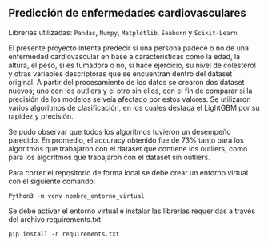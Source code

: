 ## Predicción de enfermedades cardiovasculares

Librerías utilizadas: `Pandas`, `Numpy`, `Matplotlib`, `Seaborn` y `Scikit-Learn`

El presente proyecto intenta predecir si una persona padece o no de una enfermedad cardiovascular en base a características como la edad, la altura, el peso, si es fumadora o no, si hace ejercicio, su nivel de colesterol y otras variables descriptoras que se encuentran dentro del dataset original. A partir del procesamiento de los datos se crearon dos dataset nuevos; uno con los outliers y el otro sin ellos, con el fin de comparar si la precisión de los modelos se veía afectado por estos valores. Se utilizaron varios algoritmos de clasificación, en los cuales destaca el LightGBM por su rapidez y precisión.

Se pudo observar que todos los algoritmos tuvieron un desempeño parecido. En promedio, el accuracy obtenido fue de 73% tanto para los algoritmos que trabajaron con el dataset que contiene los outliers, como para los algoritmos que trabajaron con el dataset sin outliers.

Para correr el repositorio de forma local se debe crear un entorno virtual con el siguiente comando:

    Python3 -m venv nombre_entorno_virtual

Se debe activar el entorno virtual e instalar las librerías requeridas a través del archivo requirements.txt

    pip install -r requirements.txt
